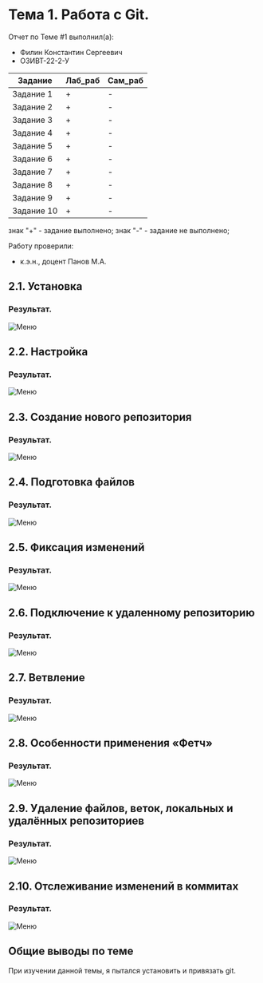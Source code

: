 # Тема 1. Работа с Git.
Отчет по Теме #1 выполнил(а):
- Филин Константин Сергеевич
- ОЗИВТ-22-2-У

| Задание | Лаб_раб | Сам_раб |
| ------ | ------ | ------ |
| Задание 1 | + | - |
| Задание 2 | + | - |
| Задание 3 | + | - |
| Задание 4 | + | - |
| Задание 5 | + | - |
| Задание 6 | + | - |
| Задание 7 | + | - |
| Задание 8 | + | - |
| Задание 9 | + | - |
| Задание 10 | + | - |

знак "+" - задание выполнено; знак "-" - задание не выполнено;

Работу проверили:
- к.э.н., доцент Панов М.А.

## 2.1.	Установка

### Результат.
![Меню](https://github.com/bigrodo/myproj/blob/Тема_1/prntscrn/1.png)

## 2.2.	Настройка

### Результат.
![Меню](https://github.com/bigrodo/myproj/blob/Тема_1/prntscrn/2.png)

## 2.3.	Создание нового репозитория

### Результат.
![Меню](https://github.com/bigrodo/myproj/blob/Тема_1/prntscrn/3.png)

  
## 2.4.	Подготовка файлов

### Результат.
![Меню](https://github.com/bigrodo/myproj/blob/Тема_1/prntscrn/4.png)


## 2.5.	Фиксация изменений

### Результат.
![Меню](https://github.com/bigrodo/myproj/blob/Тема_1/prntscrn/5.png)


## 2.6.	Подключение к удаленному репозиторию

### Результат.
![Меню](https://github.com/bigrodo/myproj/blob/Тема_1/prntscrn/6.png)


## 2.7.	Ветвление

### Результат.
![Меню](https://github.com/bigrodo/myproj/blob/Тема_1/prntscrn/7.png)


## 2.8.	Особенности применения «Фетч»

### Результат.
![Меню](https://github.com/bigrodo/myproj/blob/Тема_1/prntscrn/8.png)


## 2.9.	Удаление файлов, веток, локальных и удалённых репозиториев

### Результат.
![Меню](https://github.com/bigrodo/myproj/blob/Тема_1/prntscrn/9.png)

## 2.10.	Отслеживание изменений в коммитах

### Результат.
![Меню](https://github.com/bigrodo/myproj/blob/Тема_1/prntscrn/10.png)

## Общие выводы по теме
При изучении данной темы, я пытался установить и привязать git.
